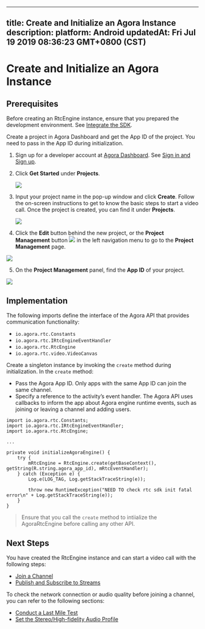 
---
title: Create and Initialize an Agora Instance
description: 
platform: Android
updatedAt: Fri Jul 19 2019 08:36:23 GMT+0800 (CST)
---
# Create and Initialize an Agora Instance
## Prerequisites

Before creating an RtcEngine instance, ensure that you prepared the development environment. See [Integrate the SDK](../../en/Video/android_video.md).

Create a project in Agora Dashboard and get the App ID of the project. You need to pass in the App ID during initialization.

1. Sign up for a developer account at [Agora Dashboard](https://dashboard.agora.io/). See [Sign in and Sign up](../../en/Video/sign_in_and_sign_up.md).

2. Click **Get Started** under **Projects**.

	![](https://web-cdn.agora.io/docs-files/1563523371446)

3. Input your project name in the pop-up window and click **Create**. Follow the on-screen instructions to get to know the basic steps to start a video call. Once the project is created, you can find it under **Projects**.

	![](https://web-cdn.agora.io/docs-files/1563523478084)
	
4. Click the **Edit** button behind the new project, or the **Project Management** button ![](https://web-cdn.agora.io/docs-files/1551254998344) in the left navigation menu to go to the **Project Management** page.

 ![](https://web-cdn.agora.io/docs-files/1563523678240)

5. On the **Project Management** panel, find the **App ID** of your project.

 ![](https://web-cdn.agora.io/docs-files/1563523737158)


## Implementation
The following imports define the interface of the Agora API that provides  communication functionality:

-   `io.agora.rtc.Constants`
-   `io.agora.rtc.IRtcEngineEventHandler`
-   `io.agora.rtc.RtcEngine`
-   `io.agora.rtc.video.VideoCanvas`

Create a singleton instance by invoking the `create` method during initialization. In the `create` method:

-  Pass the Agora App ID. Only apps with the same App ID can join the same channel.
-  Specify a reference to the activity’s event handler. The Agora API uses callbacks to inform the app about Agora engine runtime events, such as joining or leaving a channel and adding users.

```
import io.agora.rtc.Constants;
import io.agora.rtc.IRtcEngineEventHandler;
import io.agora.rtc.RtcEngine;

...

private void initializeAgoraEngine() {
    try {
        mRtcEngine = RtcEngine.create(getBaseContext(), getString(R.string.agora_app_id), mRtcEventHandler);
    } catch (Exception e) {
        Log.e(LOG_TAG, Log.getStackTraceString(e));

        throw new RuntimeException("NEED TO check rtc sdk init fatal error\n" + Log.getStackTraceString(e));
    }
}
```

> Ensure that you call the `create` method to intiialize the AgoraRtcEngine before calling any other API. 

## Next Steps
You have created the RtcEngine instance and can start a video call with the following steps:
* [Join a Channel](../../en/Video/join_video_android.md)
* [Publish and Subscribe to Streams](../../en/Video/publish_android.md)

To check the network connection or audio quality before joining a channel, you can refer to the following sections:
* [Conduct a Last Mile Test](../../en/Video/lastmile_android.md)
* [Set the Stereo/High-fidelity Audio Profile](../../en/Video/audio_profile_android.md)
